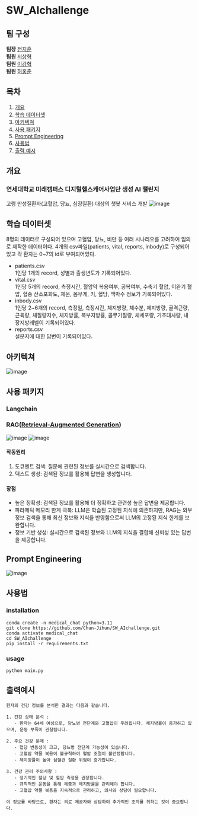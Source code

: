 # SW_AIchallenge
## 팀 구성
**팀장** [전지훈](https://github.com/Chun-Jihun)   
**팀원** [서상혁](https://github.com/tiemhub)   
**팀원** [이강혁](https://github.com/KH4901)   
**팀원** [허홍준](https://github.com/HongJuneHu)   

## 목차
1. [개요](#개요)   
2. [학습 데이터셋](#학습-데이터셋)   
3. [아키텍쳐](#아키텍쳐)   
4. [사용 패키지](#사용-패키지)   
5. [Prompt Engineering](#Prompt-Engineering)   
6. [사용법](#사용법)   
7. [출력 예시](#출력예시)   
   
## 개요
### 연세대학교 미래캠퍼스 디지털헬스케어사업단 생성 AI 챌린지
고령 만성질환자(고혈압, 당뇨, 심장질환) 대상의 챗봇 서비스 개발
![image](https://github.com/user-attachments/assets/1bf93724-dc6f-40d5-80cf-12c5dc17d0a9)

## 학습 데이터셋
8명의 데이터로 구성되어 있으며 고혈압, 당뇨, 비만 등 여러 시나리오를 고려하여 임의로 제작한 데이터이다. 4개의 csv파일(patients, vital, reports, inbody)로 구성되어있고 각 환자는 0~7의 id로 부여되어있다.
* patients.csv   
1인당 1개의 record, 성별과 출생년도가 기록되어있다.   
* vital.csv   
1인당 5개의 record, 측정시간, 혈압약 복용여부, 공복여부, 수축기 혈압, 이완기 혈압, 혈중 산소포화도, 체온, 몸무게, 키, 혈당, 맥박수 정보가 기록되어있다.   
* inbody.csv   
1인당 2~6개의 record, 측정일, 측정시간, 체지방량, 체수분, 제지방량, 골격근량, 근육량, 체질량지수, 체지방률, 복부지방률, 골무기질량, 체세포량, 기초대사량, 내장지방레벨이 기록되어있다.   
* reports.csv   
설문지에 대한 답변이 기록되어있다.

## 아키텍쳐
![image](https://github.com/user-attachments/assets/7f69a2a6-5aee-4893-b7d3-592bf495c43b)

## 사용 패키지
### Langchain
### RAG([Retrieval-Augmented Generation](https://arxiv.org/pdf/2005.11401))
![image](https://github.com/user-attachments/assets/7f8aad9d-49ae-4cea-8be8-09c1eb9a8ee1)
![image](https://github.com/user-attachments/assets/09665547-5abe-4be8-a2f4-2139665bda3b)
#### 작동원리
1. 도큐멘트 검색: 질문에 관련된 정보를 실시간으로 검색합니다.
2. 텍스트 생성: 검색된 정보를 활용해 답변을 생성합니다.

#### 장점
- 높은 정확성: 검색된 정보를 활용해 더 정확하고 관련성 높은 답변을 제공합니다.
- 파라메틱 메모리 한계 극복: LLM은 학습된 고정된 지식에 의존하지만, RAG는 외부 정보 검색을 통해 최신 정보와 지식을 반영함으로써 LLM의 고정된 지식 한계를 보완합니다.
- 정보 기반 생성: 실시간으로 검색된 정보와 LLM의 지식을 결합해 신뢰성 있는 답변을 제공합니다.

## Prompt Engineering
![image](https://github.com/user-attachments/assets/a660488c-aeda-4422-a199-ecf098400644)

## 사용법
### installation
```
conda create -n medical_chat python=3.11
git clone https://github.com/Chun-Jihun/SW_AIchallenge.git
conda activate medical_chat
cd SW_AIchallenge
pip install -r requirements.txt
```
### usage
```
python main.py
```

## 출력예시
```
환자의 건강 정보를 분석한 결과는 다음과 같습니다.

1. 건강 상태 분석 :
   - 환자는 64세 여성으로, 당뇨병 전단계와 고혈압이 우려됩니다. 체지방률이 증가하고 있으며, 운동 부족이 관찰됩니다.

2. 주요 건강 문제 :
   - 혈당 변동성이 크고, 당뇨병 전단계 가능성이 있습니다.
   - 고혈압 약물 복용이 불규칙하여 혈압 조절이 불안정합니다.
   - 체지방률이 높아 심혈관 질환 위험이 증가합니다.

3. 건강 관리 주의사항 :
   - 정기적인 혈당 및 혈압 측정을 권장합니다.
   - 규칙적인 운동을 통해 체중과 체지방률을 관리해야 합니다.
   - 고혈압 약물 복용을 지속적으로 관리하고, 의사와 상담이 필요합니다.

이 정보를 바탕으로, 환자는 의료 제공자와 상담하여 추가적인 조치를 취하는 것이 중요합니다.
```

